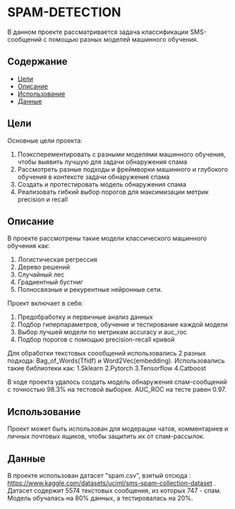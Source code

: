 # SPAM-DETECTION

В данном проекте рассматривается задача классификации SMS-сообщений с помощью разных моделей машинного обучения.

## Содержание
- [Цели](#цели)
- [Описание](#описание)
- [Использование](#использование)
- [Данные](#Данные)

## Цели

Основные цели проекта:
1. Поэксперементировать с разными моделями машинного обучения, чтобы выявить лучшую для задачи обнаружения спама
2. Рассмотреть разные подходы и фреймворки машинного и глубокого обучения в контексте задачи обнаружения спама
3. Создать и протестировать модель обнаружения спама
4. Реализовать гибкий выбор порогов для максимизации метрик precision и recall

## Описание 

В проекте рассмотрены такие модели классического машинного обучения как:
1. Логистическая регрессия
2. Дерево решений
3. Случайный лес
4. Градиентный бустниг
5. Полносвязные и рекурентные нейронные сети.

Проект включает в себя:
1. Предобработку и первичные анализ данных
2. Подбор гиперпараметров, обучение и тестирование каждой модели
3. Выбор лучшей модели по метрикам accuracy и auc_roc
4. Подбор порогов с помощью precision-recall кривой

Для обработки текстовых соообщений использовались 2 разных подхода: Bag_of_Words(Tfidf) и Word2Vec(embedding).
Использовались такие библиотеки как:
1.Sklearn
2.Pytorch
3.Tensorflow
4.Catboost

В ходе проекта удалось создать модель обнаружения спам-сообщений с точностью 98.3% на тестовой выборке. AUC_ROC на тесте равен 0.97.
## Использование 

Проект может быть использован для модерации чатов, комментариев и личных почтовых ящиков, чтобы защитить их от спам-рассылок.

## Данные 

В проекте использован датасет "spam.csv", взятый отсюда : https://www.kaggle.com/datasets/uciml/sms-spam-collection-dataset .
Датасет содержит 5574 текстовых сообщения, из которых 747 - спам. Модель обучалась на 80% данных, а тестировалась на 20%.

